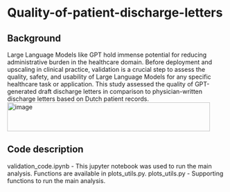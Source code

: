 # Quality-of-patient-discharge-letters

## Background 
Large Language Models like GPT hold immense potential for reducing administrative burden in the healthcare domain. Before deployment and upscaling in clinical practice, validation is a crucial step to assess the quality, safety, and usability of Large Language Models for any specific healthcare task or application. This study assessed the quality of GPT-generated draft discharge letters in comparison to physician-written discharge letters based on Dutch patient records. <img width="468" height="67" alt="image" src="https://github.com/user-attachments/assets/23021b21-d7dc-4620-8ba0-80bfbef78612" />

## Code description
validation_code.ipynb - This jupyter notebook was used to run the main analysis. Functions are available in plots_utils.py.
plots_utils.py - Supporting functions to run the main analysis. 
